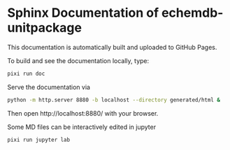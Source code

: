 # Sphinx Documentation of echemdb-unitpackage

This documentation is automatically built and uploaded to GitHub Pages.

To build and see the documentation locally, type:

```sh
pixi run doc
```

Serve the documentation via

```sh
python -m http.server 8880 -b localhost --directory generated/html &
```

Then open http://localhost:8880/ with your browser.

Some MD files can be interactively edited in jupyter

```sh
pixi run jupyter lab
```
